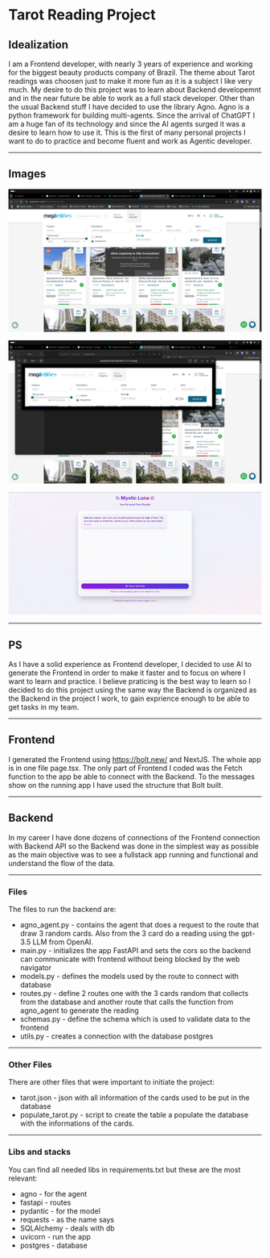 # Tarot Reading Project

## Idealization

I am a Frontend developer, with nearly 3 years of experience and working for the biggest beauty products company of Brazil. The theme about Tarot readings was choosen just to make it more fun as it is a subject I like very much.
My desire to do this project was to learn about Backend developemnt and in the near future be able to work as a full stack developer. Other than the usual Backend stuff I have decided to use the library Agno.
Agno is a python framework for building multi-agents. Since the arrival of ChatGPT I am a huge fan of its technology and since the AI agents surged it was a desire to learn how to use it. This is the first of many personal projects I want to do to practice and become fluent and work as Agentic developer.

---

## Images

![Picture yet without interection](./readme_files/Screenshot.png)

![Picture with interection](./readme_files/Screenshot-1.png)

![GIF of the interaction](./readme_files/luna.gif)

---

## PS

As I have a solid experience as Frontend developer, I decided to use AI to generate the Frontend in order to make it faster and to focus on where I want to learn and practice. I believe praticing is the best way to learn so I decided to do this project using the same way the Backend is organized as the Backend in the project I work, to gain exprience enough to be able to get tasks in my team.

---

## Frontend

I generated the Frontend using https://bolt.new/ and NextJS. The whole app is in one file page.tsx. The only part of Frontend I coded was the Fetch function to the app be able to connect with the Backend. To the messages show on the running app I have used the structure that Bolt built.

---

## Backend

In my career I have done dozens of connections of the Frontend connection with Backend API so the Backend was done in the simplest way as possible as the main objective was to see a fullstack app running and functional and understand the flow of the data.

---

### Files

The files to run the backend are:

- agno_agent.py - contains the agent that does a request to the route that draw 3 random cards. Also from the 3 card do a reading using the gpt-3.5 LLM from OpenAI.
- main.py - initializes the app FastAPI and sets the cors so the backend can communicate with frontend without being blocked by the web navigator
- models.py - defines the models used by the route to connect with database
- routes.py - define 2 routes one with the 3 cards random that collects from the database and another route that calls the function from agno_agent to generate the reading
- schemas.py - define the schema which is used to validate data to the frontend
- utils.py - creates a connection with the database postgres

---

### Other Files

There are other files that were important to initiate the project:

- tarot.json - json with all information of the cards used to be put in the database
- populate_tarot.py - script to create the table a populate the database with the informations of the cards.

---

### Libs and stacks

You can find all needed libs in requirements.txt but these are the most relevant:

- agno - for the agent
- fastapi - routes
- pydantic - for the model
- requests - as the name says
- SQLAlchemy - deals with db
- uvicorn - run the app
- postgres - database
